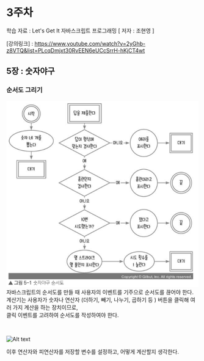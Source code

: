 # 3주차

학습 자료 : Let's Get It 자바스크립트 프로그래밍 [ 저자 : 조현영 ]

[강의링크] : https://www.youtube.com/watch?v=2yGhb-z8VTQ&list=PLcqDmjxt30RvEEN6eUCcSrrH-hKjCT4wt

## 5장 : 숫자야구

### 순서도 그리기

![Alt text](image.png)  
자바스크립트의 순서도를 만들 때 사용자의 이벤트를 기주으로 순서도를 끊어야 한다.<br>
계산기는 사용자가 숫자나 연산자 (더하기, 빼기, 나누기, 곱하기 등 ) 버튼을 클릭해 여러 가지 계산을 하는 장치이므로,<br>
클릭 이벤트를 고려하여 순서도를 작성하여야 한다.

<br>

![Alt text](image-2.png)

이후 연산자와 피연산자를 저장할 변수를 설정하고, 어떻게 계산할지 생각한다.

<br>

